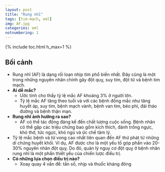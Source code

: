 ```yaml
---
layout: post
title: "Rung nhĩ"
tags: [tim-mạch, eml]
img: AF.jpg
categories: eml
notnumbering: 1
---
```


{% include toc.html h_max=1 %}

## Bối cảnh
- Rung nhĩ (AF) là dạng rối loạn nhịp tim phổ biến nhất. Đây cũng là một trong những nguyên nhân chính gây đột quỵ, suy tim, đột tử và bệnh tim mạch.
- **Ai dễ mắc?**
	- Ước tính cho thấy tỷ lệ mắc AF khoảng 3% ở người lớn.
	- Tỷ lệ mắc AF tăng theo tuổi và với các bệnh đồng mắc như tăng huyết áp, suy tim, bệnh mạch vành, bệnh van tim, béo phì, đái tháo đường và bệnh thận mạn.
- **Rung nhĩ ảnh hưởng ra sao?**
	- AF có thể tác động đáng kể đến chất lượng cuộc sống. Bệnh nhân có thể gặp các triệu chứng bao gồm kích thích, đánh trống ngực, khó thở, tức ngực, khó ngủ và ức chế tâm lý.
- Tỷ lệ mắc bệnh và tử vong cao nhất liên quan đến AF thứ phát từ những di chứng huyết khối. Ví dụ, AF được cho là một yếu tố góp phần vào 20-30% nguyên nhân đột quỵ. Do đó, quản lý nguy cơ đột quỵ ở bệnh nhân rung nhĩ là một phần thiết yếu của chiến lược điều trị.
- **Có những lựa chọn điều trị nào?**
	- Xoay quay 4 vấn đề: tần số, nhịp và thuốc kháng đông
